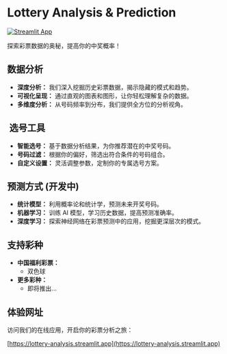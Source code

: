 #  Lottery Analysis & Prediction

[![Streamlit App](https://img.shields.io/badge/Streamlit%20App-Online-brightgreen)](https://lottery-analysis.streamlit.app)

探索彩票数据的奥秘，提高你的中奖概率！

##  数据分析

- **深度分析：** 我们深入挖掘历史彩票数据，揭示隐藏的模式和趋势。
- **可视化呈现：** 通过直观的图表和图形，让你轻松理解复杂的数据。
- **多维度分析：** 从号码频率到分布，我们提供全方位的分析视角。

## ️ 选号工具

- **智能选号：** 基于数据分析结果，为你推荐潜在的中奖号码。
- **号码过滤：** 根据你的偏好，筛选出符合条件的号码组合。
- **自定义设置：** 灵活调整参数，定制你的专属选号方案。

##  预测方式 (开发中)

- **统计模型：** 利用概率论和统计学，预测未来开奖号码。
- **机器学习：** 训练 AI 模型，学习历史数据，提高预测准确率。
- **深度学习：** 探索神经网络在彩票预测中的应用，挖掘更深层次的模式。

##  支持彩种

- **中国福利彩票：**
    - 双色球
- **更多彩种：**
    - 即将推出...

##  体验网址

访问我们的在线应用，开启你的彩票分析之旅：

[https://lottery-analysis.streamlit.app](https://lottery-analysis.streamlit.app)

